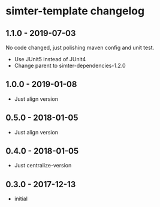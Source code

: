 # simter-template changelog

## 1.1.0 - 2019-07-03

No code changed, just polishing maven config and unit test.

- Use JUnit5 instead of JUnit4
- Change parent to simter-dependencies-1.2.0

## 1.0.0 - 2019-01-08

- Just align version

## 0.5.0 - 2018-01-05

- Just align version

## 0.4.0 - 2018-01-05

- Just centralize-version

## 0.3.0 - 2017-12-13

- initial